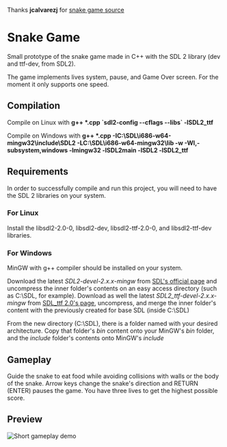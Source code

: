 Thanks **jcalvarezj** for [snake game source](https://github.com/jcalvarezj/snake)

# Snake Game

Small prototype of the snake game made in C++ with the SDL 2 library (dev and ttf-dev, from SDL2).

The game implements lives system, pause, and Game Over screen. For the moment it only supports one speed.

## Compilation

Compile on Linux with **g++ \*.cpp \`sdl2-config --cflags --libs\` -lSDL2_ttf**

Compile on Windows with **g++ \*.cpp -IC:\\SDL\\i686-w64-mingw32\\include\\SDL2 -LC:\\SDL\\i686-w64-mingw32\\lib -w -Wl,-subsystem,windows -lmingw32 -lSDL2main -lSDL2 -lSDL2_ttf**

## Requirements

In order to successfully compile and run this project, you will need to have the SDL 2 libraries on your system.

### For Linux

Install the libsdl2-2.0-0, libsdl2-dev, libsdl2-ttf-2.0-0, and libsdl2-ttf-dev libraries.

### For Windows

MinGW with g++ compiler should be installed on your system.

Download the latest _SDL2-devel-2.x.x-mingw_ from [SDL's official page](https://www.libsdl.org/index.php) and uncompress the inner folder's contents on an easy access directory (such as C:\\SDL, for example). Download as well the latest _SDL2_ttf-devel-2.x.x-mingw_ from [SDL_ttf 2.0's page](https://www.libsdl.org/projects/SDL_ttf/), uncompress, and merge the inner folder's content with the previously created for base SDL (inside C:\\SDL)

From the new directory (C:\\SDL), there is a folder named with your desired architecture. Copy that folder's _bin_ content onto your MinGW's _bin_ folder, and the _include_ folder's contents onto MinGW's _include_

## Gameplay

Guide the snake to eat food while avoiding collisions with walls or the body of the snake. Arrow keys change the snake's direction and RETURN (ENTER) pauses the game. You have three lives to get the highest possible score.

## Preview

![Short gameplay demo](https://jcalvarezj.github.io/img/Snake.gif)
